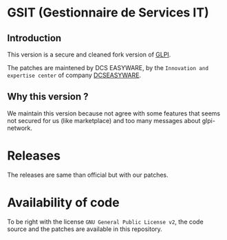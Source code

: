 # GSIT (Gestionnaire de Services IT)

## Introduction

This version is a secure and cleaned fork version of [GLPI](https://github.com/glpi-project/glpi/).

The patches are maintened by DCS EASYWARE, by the `Innovation and expertise center` of company [DCSEASYWARE](https://www.dcsit-group.com/).


## Why this version ?

We maintain this version because not agree with some features that seems not secured for us (like marketplace) and too many messages about glpi-network.



# Releases

The releases are same than official but with our patches.


# Availability of code

To be right with the license `GNU General Public License v2`, the code source and the patches are available in this repository.
